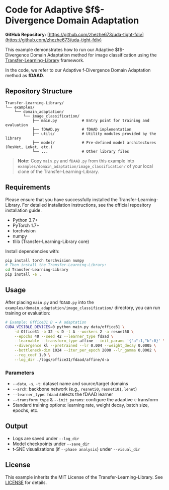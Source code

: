# Code for Adaptive \$f\$-Divergence Domain Adaptation

**GitHub Repository:** [https://github.com/zhezhe673/uda-tight-fdiv](https://github.com/zhezhe673/uda-tight-fdiv)

This example demonstrates how to run our Adaptive \$f\$-Divergence Domain Adaptation method for image classification using the [Transfer-Learning-Library](https://github.com/thuml/Transfer-Learning-Library) framework.

In the code, we refer to our Adaptive f-Divergence Domain Adaptation method as **fDAAD**.

## Repository Structure

```
Transfer-Learning-Library/
└── examples/
    └── domain_adaptation/
        └── image_classification/
            ├── main.py           # Entry point for training and evaluation
            ├── fDAAD.py          # fDAAD implementation
            ├── utils/            # Utility modules provided by the library
            ├── model/            # Pre-defined model architectures (ResNet, LeNet, etc.)
            └── ...               # Other library files
```

> **Note:** Copy `main.py` and `fDAAD.py` from this example into `examples/domain_adaptation/image_classification/` of your local clone of the Transfer-Learning-Library.

## Requirements

Please ensure that you have successfully installed the Transfer-Learning-Library. For detailed installation instructions, see the official repository installation guide.

* Python 3.7+
* PyTorch 1.7+
* torchvision
* numpy
* tllib (Transfer-Learning-Library core)

Install dependencies with:

```bash
pip install torch torchvision numpy
# Then install the Transfer-Learning-Library:
cd Transfer-Learning-Library
pip install -e .
```

## Usage

After placing `main.py` and `fDAAD.py` into the `examples/domain_adaptation/image_classification/` directory, you can run training or evaluation:

```bash
# Example: Office31 D → A adaptation
CUDA_VISIBLE_DEVICES=0 python main.py data/office31 \
    -d Office31 -b 32 -s D -t A --workers 2 -a resnet50 \
    --epochs 40 --seed 42 --learner_type fdaad \
    --learnable --transform_type affine --init_params '{"a":1,"b":0}' \
    --divergence kl --pretrained --lr 0.004 --weight_decay 0.0005 \
    --bottleneck-dim 1024 --iter_per_epoch 2000 --lr_gamma 0.0002 \
    --reg_coef 1.0 \
    --log_dir ./logs/office31/fdaad/affine/d-a
```

### Parameters

* `--data`, `-s`, `-t`: dataset name and source/target domains
* `--arch`: backbone network (e.g., `resnet50`, `resnet101`, `lenet`)
* `--learner_type`: `fdaad` selects the fDAAD learner
* `--transform_type` & `--init_params`: configure the adaptive τ-transform
* Standard training options: learning rate, weight decay, batch size, epochs, etc.

## Output

* Logs are saved under `--log_dir`
* Model checkpoints under `--save_dir`
* t-SNE visualizations (if `--phase analysis`) under `--visual_dir`

## License

This example inherits the MIT License of the Transfer-Learning-Library. See [LICENSE](https://github.com/thuml/Transfer-Learning-Library/blob/master/LICENSE) for details.
